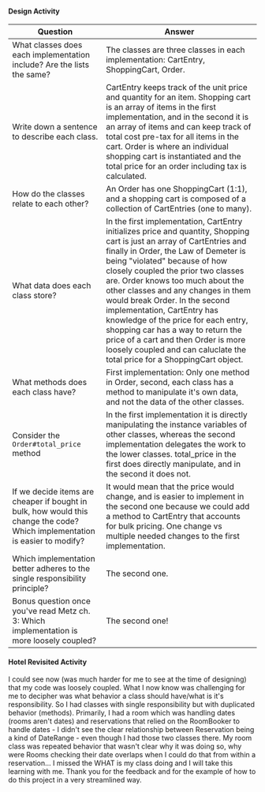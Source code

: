 #### Design Activity

Question | Answer
---     | ---
What classes does each implementation include? Are the lists the same? | The classes are three classes in each implementation: CartEntry, ShoppingCart, Order. 
Write down a sentence to describe each class. | CartEntry keeps track of the unit price and quantity for an item. Shopping cart is an array of items in the first implementation, and in the second it is an array of items and can keep track of total cost pre-tax for all items in the cart. Order is where an individual shopping cart is instantiated and the total price for an order including tax is calculated. 
How do the classes relate to each other? | An Order has one ShoppingCart (1:1),  and a shopping cart is composed of a collection of CartEntries (one to many). 
What data does each class store? | In the first implementation, CartEntry initializes price and quantity, Shopping cart is just an array of CartEntries and finally in Order, the Law of Demeter is being "violated" because of how closely coupled the prior two classes are. Order knows too much about the other classes and any changes in them would break Order. In the second implementation, CartEntry has knowledge of the price for each entry, shopping car has a way to return the price of a cart and then Order is more loosely coupled and can caluclate the total price for a ShoppingCart object. 
What methods does each class have? | First implementation: Only one method in Order, second, each class has a method to manipulate it's own data, and not the data of the other classes. 
Consider the `Order#total_price` method | In the first implementation it is directly manipulating the instance variables of other classes, whereas the second implementation delegates the work to the lower classes. total_price in the first does directly manipulate, and in the second it does not. 
If we decide items are cheaper if bought in bulk, how would this change the code? Which implementation is easier to modify? | It would mean that the price would change, and is easier to implement in the second one because we could add a method to CartEntry that accounts for bulk pricing. One change vs multiple needed changes to the first implementation. 
Which implementation better adheres to the single responsibility principle? | The second one. 
Bonus question once you've read Metz ch. 3: Which implementation is more loosely coupled? | The second one!

#### Hotel Revisited Activity
I could see now (was much harder for me to see at the time of designing) that my code was loosely coupled. What I now know was challenging for me to decipher was what behavior a class should have/what is it's responsibility. So I had classes with single responsibility but with duplicated behavior (methods). Primarily, I had a room which was handling dates (rooms aren't dates) and reservations that relied on the RoomBooker to handle dates - I didn't see the clear relationship between Reservation being a kind of DateRange - even though I had those two classes there. My room class was repeated behavior that wasn't clear why it was doing so, why were Rooms checking their date overlaps when I could do that from within a reservation... I missed the WHAT is my class doing and I will take this learning with me. Thank you for the feedback and for the example of how to do this project in a very streamlined way. 